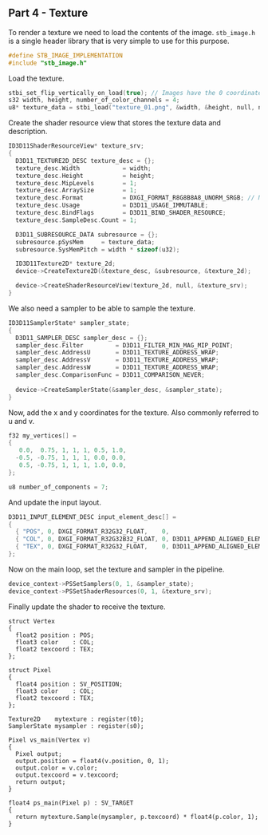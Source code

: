 ## Part 4 - Texture

To render a texture we need to load the contents of the image. `stb_image.h` is a single header library that is very simple to use for this purpose.

```cpp
#define STB_IMAGE_IMPLEMENTATION
#include "stb_image.h"
```

Load the texture.

```cpp
stbi_set_flip_vertically_on_load(true); // Images have the 0 coordinate on Y axis on the top side. But the screen expects the opposite.  
s32 width, height, number_of_color_channels = 4;
u8* texture_data = stbi_load("texture_01.png", &width, &height, null, number_of_color_channels);
```

Create the shader resource view that stores the texture data and description.

```cpp
ID3D11ShaderResourceView* texture_srv;
{
  D3D11_TEXTURE2D_DESC texture_desc = {};
  texture_desc.Width            = width;
  texture_desc.Height           = height;
  texture_desc.MipLevels        = 1;
  texture_desc.ArraySize        = 1;
  texture_desc.Format           = DXGI_FORMAT_R8G8B8A8_UNORM_SRGB; // Needs to match the same format of render target view.
  texture_desc.Usage            = D3D11_USAGE_IMMUTABLE;
  texture_desc.BindFlags        = D3D11_BIND_SHADER_RESOURCE;
  texture_desc.SampleDesc.Count = 1;

  D3D11_SUBRESOURCE_DATA subresource = {};
  subresource.pSysMem     = texture_data;
  subresource.SysMemPitch = width * sizeof(u32);

  ID3D11Texture2D* texture_2d;
  device->CreateTexture2D(&texture_desc, &subresource, &texture_2d);

  device->CreateShaderResourceView(texture_2d, null, &texture_srv);
}
```

We also need a sampler to be able to sample the texture.

```cpp
ID3D11SamplerState* sampler_state;
{
  D3D11_SAMPLER_DESC sampler_desc = {};
  sampler_desc.Filter         = D3D11_FILTER_MIN_MAG_MIP_POINT;
  sampler_desc.AddressU       = D3D11_TEXTURE_ADDRESS_WRAP;
  sampler_desc.AddressV       = D3D11_TEXTURE_ADDRESS_WRAP;
  sampler_desc.AddressW       = D3D11_TEXTURE_ADDRESS_WRAP;
  sampler_desc.ComparisonFunc = D3D11_COMPARISON_NEVER;
  
  device->CreateSamplerState(&sampler_desc, &sampler_state);
}
```

Now, add the x and y coordinates for the texture. Also commonly referred to u and v.

```cpp
f32 my_vertices[] =
{
   0.0,  0.75, 1, 1, 1, 0.5, 1.0,
  -0.5, -0.75, 1, 1, 1, 0.0, 0.0,
   0.5, -0.75, 1, 1, 1, 1.0, 0.0,
};

u8 number_of_components = 7;
```

And update the input layout.

```cpp
D3D11_INPUT_ELEMENT_DESC input_element_desc[] =
{
  { "POS", 0, DXGI_FORMAT_R32G32_FLOAT,    0,                            0, D3D11_INPUT_PER_VERTEX_DATA, 0 },
  { "COL", 0, DXGI_FORMAT_R32G32B32_FLOAT, 0, D3D11_APPEND_ALIGNED_ELEMENT, D3D11_INPUT_PER_VERTEX_DATA, 0 },
  { "TEX", 0, DXGI_FORMAT_R32G32_FLOAT,    0, D3D11_APPEND_ALIGNED_ELEMENT, D3D11_INPUT_PER_VERTEX_DATA, 0 },
};
```

Now on the main loop, set the texture and sampler in the pipeline.

```cpp
device_context->PSSetSamplers(0, 1, &sampler_state);
device_context->PSSetShaderResources(0, 1, &texture_srv);
```

Finally update the shader to receive the texture.

```hlsl
struct Vertex
{
  float2 position : POS;
  float3 color    : COL;
  float2 texcoord : TEX;
};

struct Pixel
{
  float4 position : SV_POSITION;
  float3 color    : COL;
  float2 texcoord : TEX;
};

Texture2D    mytexture : register(t0);
SamplerState mysampler : register(s0);

Pixel vs_main(Vertex v)
{
  Pixel output;
  output.position = float4(v.position, 0, 1);
  output.color = v.color;
  output.texcoord = v.texcoord;
  return output;
}

float4 ps_main(Pixel p) : SV_TARGET
{
  return mytexture.Sample(mysampler, p.texcoord) * float4(p.color, 1);
}
```